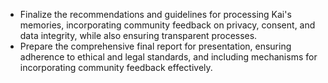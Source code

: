 - Finalize the recommendations and guidelines for processing Kai's memories, incorporating community feedback on privacy, consent, and data integrity, while also ensuring transparent processes.
- Prepare the comprehensive final report for presentation, ensuring adherence to ethical and legal standards, and including mechanisms for incorporating community feedback effectively.